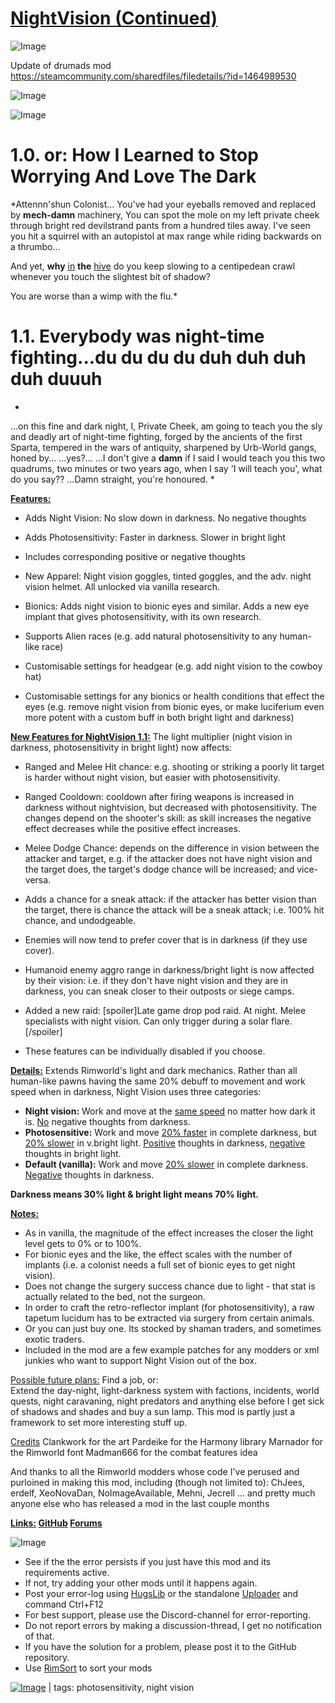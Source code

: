 # [NightVision (Continued)](https://steamcommunity.com/sharedfiles/filedetails/?id=3404798880)

![Image](https://i.imgur.com/buuPQel.png)

Update of drumads mod https://steamcommunity.com/sharedfiles/filedetails/?id=1464989530

![Image](https://i.imgur.com/pufA0kM.png)
	
![Image](https://i.imgur.com/Z4GOv8H.png)

# 1.0. or: How I Learned to Stop Worrying And Love The Dark

 
*Attennn'shun Colonist…
You've had your eyeballs removed and replaced by **mech-damn** machinery,
You can spot the mole on my left private cheek through bright red devilstrand pants from a hundred tiles away.
I've seen you hit a squirrel with an autopistol at max range while riding backwards on a thrumbo...
 
And yet, **why** <ins>in</ins> **the** <ins>hive</ins> do you keep slowing to a centipedean crawl whenever you touch the slightest bit of shadow? 
 
You are worse than a wimp with the flu.*

# 1.1. Everybody was night-time fighting...du du du du duh duh duh duh duuuh


*
...on this fine and dark night, I, Private Cheek, am going to teach you the sly and deadly art of night-time fighting,
 forged by the ancients of the first Sparta, tempered in the wars of antiquity, sharpened by Urb-World gangs, honed by...
 ...yes?...
 ...I don't give a **damn** if I said I would teach you this two quadrums, two minutes or two years ago,
 when I say 'I will teach you', what do you say??
 ...Damn straight, you're honoured.
*

 
**<ins>Features:</ins>**


- Adds Night Vision: No slow down in darkness. No negative thoughts
- Adds Photosensitivity: Faster in darkness. Slower in bright light
- Includes corresponding positive or negative thoughts
- New Apparel: Night vision goggles, tinted goggles, and the adv. night vision helmet. All unlocked via vanilla research.
- Bionics: Adds night vision to bionic eyes and similar. Adds a new eye implant that gives photosensitivity, with its own research.
 
- Supports Alien races (e.g. add natural photosensitivity to any human-like race)
- Customisable settings for headgear (e.g. add night vision to the cowboy hat)
- Customisable settings for any bionics or health conditions that effect the eyes (e.g. remove night vision from bionic eyes, or make luciferium even more potent with a custom buff in both bright light and darkness)


 

**<ins>New Features for NightVision 1.1:</ins>**
The light multiplier (night vision in darkness, photosensitivity in bright light) now affects:


- Ranged and Melee Hit chance: e.g. shooting or striking a poorly lit target is harder without night vision, but easier with photosensitivity.
- Ranged Cooldown: cooldown after firing weapons is increased in darkness without nightvision, but decreased with photosensitivity. The changes depend on the shooter's skill: as skill increases the negative effect decreases while the positive effect increases.
- Melee Dodge Chance: depends on the difference in vision between the attacker and target, e.g. if the attacker does not have night vision and the target does, the target's dodge chance will be increased; and vice-versa.
- Adds a chance for a sneak attack: if the attacker has better vision than the target, there is chance the attack will be a sneak attack; i.e. 100% hit chance, and undodgeable.
- Enemies will now tend to prefer cover that is in darkness (if they use cover).
- Humanoid enemy aggro range in darkness/bright light is now affected by their vision: i.e. if they don't have night vision and they are in darkness, you can sneak closer to their outposts or siege camps.
- Added a new raid: [spoiler]Late game drop pod raid. At night. Melee specialists with night vision. Can only trigger during a solar flare.[/spoiler]

- These features can be individually disabled if you choose.



 

<ins>**Details:**</ins>
Extends Rimworld's light and dark mechanics.
Rather than all human-like pawns having the same 20% debuff to movement and work speed when in darkness, Night Vision uses three categories:


- **Night vision:** Work and move at the <ins>same speed</ins> no matter how dark it is. <ins>No</ins> negative thoughts from darkness. 
- **Photosensitive:** Work and move <ins>20% faster</ins> in complete darkness, but <ins>20% slower</ins> in v.bright light. <ins>Positive</ins> thoughts in darkness, <ins>negative</ins> thoughts in bright light. 
- **Default (vanilla):** Work and move <ins>20% slower</ins> in complete darkness. <ins>Negative</ins> thoughts in darkness.


**Darkness means  30% light  &amp;  bright light means  70% light.**
 
<ins>**Notes:**</ins>

- As in vanilla, the magnitude of the effect increases the closer the light level gets to 0% or to 100%.
- For bionic eyes and the like, the effect scales with the number of implants (i.e. a colonist needs a full set of bionic eyes to get night vision).
- Does not change the surgery success chance due to light - that stat is actually related to the bed, not the surgeon.
- In order to craft the retro-reflector implant (for photosensitivity), a raw tapetum lucidum has to be extracted via surgery from certain animals.
- Or you can just buy one. Its stocked by shaman traders, and sometimes exotic traders.
- Included in the mod are a few example patches for any modders or xml junkies who want to support Night Vision out of the box.

 

<ins>Possible future plans:</ins>
Find a job, or:                                         
Extend the day-night, light-darkness system with factions, incidents, world quests, night caravaning, night predators and anything else before I get sick of shadows and shades and buy a sun lamp. This mod is partly just a framework to set more interesting stuff up.
 

 
<ins>Credits</ins>
Clankwork for the art
Pardeike for the Harmony library
Marnador for the Rimworld font
Madman666 for the combat features idea
 
And thanks to all the Rimworld modders whose code I've perused and purloined in making this mod, including (though not limited to): ChJees, erdelf, XeoNovaDan, NoImageAvailable, Mehni, Jecrell ... and pretty much anyone else who has released a mod in the last couple months

**<ins>Links:</ins>
[GitHub](https://github.com/AndTheManDrew/NightVision/releases)
[Forums](https://ludeon.com/forums/index.php?PHPSESSID=1f08f9ec908caefbf0d86762b5750618&amp;topic=43057.0)**

![Image](https://i.imgur.com/PwoNOj4.png)



-  See if the the error persists if you just have this mod and its requirements active.
-  If not, try adding your other mods until it happens again.
-  Post your error-log using [HugsLib](https://steamcommunity.com/workshop/filedetails/?id=818773962) or the standalone [Uploader](https://steamcommunity.com/sharedfiles/filedetails/?id=2873415404) and command Ctrl+F12
-  For best support, please use the Discord-channel for error-reporting.
-  Do not report errors by making a discussion-thread, I get no notification of that.
-  If you have the solution for a problem, please post it to the GitHub repository.
-  Use [RimSort](https://github.com/RimSort/RimSort/releases/latest) to sort your mods

 

[![Image](https://img.shields.io/github/v/release/emipa606/NightVision?label=latest%20version&style=plastic&color=9f1111&labelColor=black)](https://steamcommunity.com/sharedfiles/filedetails/changelog/3404798880) | tags:  photosensitivity, night vision
